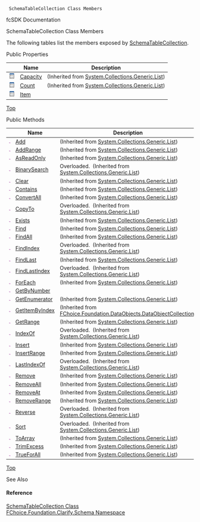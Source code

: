 ﻿     SchemaTableCollection Class Members                                                   

fcSDK Documentation

SchemaTableCollection Class Members

The following tables list the members exposed by [SchemaTableCollection](fcSDK~FChoice.Foundation.Clarify.Schema.SchemaTableCollection.md).

Public Properties

|   | Name | Description |
| --- | --- | --- |
| ![Public Property](dotnetimages/publicProperty.png) | [Capacity](#) | (Inherited from [System.Collections.Generic.List<SchemaTable>](#)) |
| ![Public Property](dotnetimages/publicProperty.png) | [Count](#) | (Inherited from [System.Collections.Generic.List<SchemaTable>](#)) |
| ![Public Property](dotnetimages/publicProperty.png) | [Item](fcSDK~FChoice.Foundation.Clarify.Schema.SchemaTableCollection~Item.md) |   |

[Top](#top)

Public Methods

|   | Name | Description |
| --- | --- | --- |
| ![Public Method](dotnetimages/publicMethod.png) | [Add](#) | (Inherited from [System.Collections.Generic.List<SchemaTable>](#)) |
| ![Public Method](dotnetimages/publicMethod.png) | [AddRange](#) | (Inherited from [System.Collections.Generic.List<SchemaTable>](#)) |
| ![Public Method](dotnetimages/publicMethod.png) | [AsReadOnly](#) | (Inherited from [System.Collections.Generic.List<SchemaTable>](#)) |
| ![Public Method](dotnetimages/publicMethod.png) | [BinarySearch](#) | Overloaded.  (Inherited from [System.Collections.Generic.List<SchemaTable>](#)) |
| ![Public Method](dotnetimages/publicMethod.png) | [Clear](#) | (Inherited from [System.Collections.Generic.List<SchemaTable>](#)) |
| ![Public Method](dotnetimages/publicMethod.png) | [Contains](#) | (Inherited from [System.Collections.Generic.List<SchemaTable>](#)) |
| ![Public Method](dotnetimages/publicMethod.png) | [ConvertAll](#) | (Inherited from [System.Collections.Generic.List<SchemaTable>](#)) |
| ![Public Method](dotnetimages/publicMethod.png) | [CopyTo](#) | Overloaded.  (Inherited from [System.Collections.Generic.List<SchemaTable>](#)) |
| ![Public Method](dotnetimages/publicMethod.png) | [Exists](#) | (Inherited from [System.Collections.Generic.List<SchemaTable>](#)) |
| ![Public Method](dotnetimages/publicMethod.png) | [Find](#) | (Inherited from [System.Collections.Generic.List<SchemaTable>](#)) |
| ![Public Method](dotnetimages/publicMethod.png) | [FindAll](#) | (Inherited from [System.Collections.Generic.List<SchemaTable>](#)) |
| ![Public Method](dotnetimages/publicMethod.png) | [FindIndex](#) | Overloaded.  (Inherited from [System.Collections.Generic.List<SchemaTable>](#)) |
| ![Public Method](dotnetimages/publicMethod.png) | [FindLast](#) | (Inherited from [System.Collections.Generic.List<SchemaTable>](#)) |
| ![Public Method](dotnetimages/publicMethod.png) | [FindLastIndex](#) | Overloaded.  (Inherited from [System.Collections.Generic.List<SchemaTable>](#)) |
| ![Public Method](dotnetimages/publicMethod.png) | [ForEach](#) | (Inherited from [System.Collections.Generic.List<SchemaTable>](#)) |
| ![Public Method](dotnetimages/publicMethod.png) | [GetByNumber](fcSDK~FChoice.Foundation.Clarify.Schema.SchemaTableCollection~GetByNumber.md) |   |
| ![Public Method](dotnetimages/publicMethod.png) | [GetEnumerator](#) | (Inherited from [System.Collections.Generic.List<SchemaTable>](#)) |
| ![Public Method](dotnetimages/publicMethod.png) | [GetItemByIndex](fcSDK~FChoice.Foundation.DataObjects.DataObjectCollection`1~GetItemByIndex.md) | (Inherited from [FChoice.Foundation.DataObjects.DataObjectCollection<SchemaTable>](fcSDK~FChoice.Foundation.DataObjects.DataObjectCollection`1.md)) |
| ![Public Method](dotnetimages/publicMethod.png) | [GetRange](#) | (Inherited from [System.Collections.Generic.List<SchemaTable>](#)) |
| ![Public Method](dotnetimages/publicMethod.png) | [IndexOf](#) | Overloaded.  (Inherited from [System.Collections.Generic.List<SchemaTable>](#)) |
| ![Public Method](dotnetimages/publicMethod.png) | [Insert](#) | (Inherited from [System.Collections.Generic.List<SchemaTable>](#)) |
| ![Public Method](dotnetimages/publicMethod.png) | [InsertRange](#) | (Inherited from [System.Collections.Generic.List<SchemaTable>](#)) |
| ![Public Method](dotnetimages/publicMethod.png) | [LastIndexOf](#) | Overloaded.  (Inherited from [System.Collections.Generic.List<SchemaTable>](#)) |
| ![Public Method](dotnetimages/publicMethod.png) | [Remove](#) | (Inherited from [System.Collections.Generic.List<SchemaTable>](#)) |
| ![Public Method](dotnetimages/publicMethod.png) | [RemoveAll](#) | (Inherited from [System.Collections.Generic.List<SchemaTable>](#)) |
| ![Public Method](dotnetimages/publicMethod.png) | [RemoveAt](#) | (Inherited from [System.Collections.Generic.List<SchemaTable>](#)) |
| ![Public Method](dotnetimages/publicMethod.png) | [RemoveRange](#) | (Inherited from [System.Collections.Generic.List<SchemaTable>](#)) |
| ![Public Method](dotnetimages/publicMethod.png) | [Reverse](#) | Overloaded.  (Inherited from [System.Collections.Generic.List<SchemaTable>](#)) |
| ![Public Method](dotnetimages/publicMethod.png) | [Sort](#) | Overloaded.  (Inherited from [System.Collections.Generic.List<SchemaTable>](#)) |
| ![Public Method](dotnetimages/publicMethod.png) | [ToArray](#) | (Inherited from [System.Collections.Generic.List<SchemaTable>](#)) |
| ![Public Method](dotnetimages/publicMethod.png) | [TrimExcess](#) | (Inherited from [System.Collections.Generic.List<SchemaTable>](#)) |
| ![Public Method](dotnetimages/publicMethod.png) | [TrueForAll](#) | (Inherited from [System.Collections.Generic.List<SchemaTable>](#)) |

[Top](#top)

See Also

#### Reference

[SchemaTableCollection Class](fcSDK~FChoice.Foundation.Clarify.Schema.SchemaTableCollection.md)  
[FChoice.Foundation.Clarify.Schema Namespace](fcSDK~FChoice.Foundation.Clarify.Schema_namespace.md)